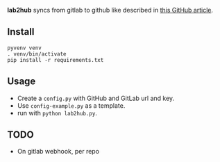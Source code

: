 **lab2hub** syncs from gitlab to github like described in [this GitHub article](https://help.github.com/articles/duplicating-a-repository/#mirroring-a-repository).

## Install
    pyvenv venv
    . venv/bin/activate
    pip install -r requirements.txt

## Usage

* Create a `config.py` with GitHub and GitLab url and key.
* Use `config-example.py` as a template.
* run with `python lab2hub.py`.


## TODO

- On gitlab webhook, per repo
